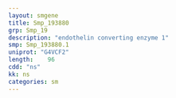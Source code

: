 ```yaml
---
layout: smgene
title: Smp_193880
grp: Smp_19
description: "endothelin converting enzyme 1"
smp: Smp_193880.1
uniprot: "G4VCF2"
length:    96
cdd: "ns"
kk: ns
categories: sm
---
```

